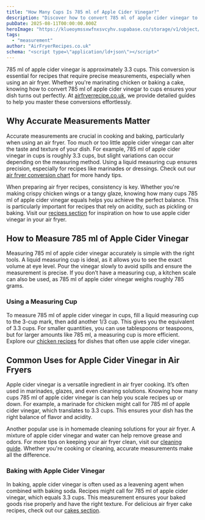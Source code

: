 ```yaml
---
title: "How Many Cups Is 785 ml of Apple Cider Vinegar?"
description: "Discover how to convert 785 ml of apple cider vinegar to cups for precise cooking and baking in your air fryer. Get accurate measurements now!"
pubDate: 2025-08-11T00:00:00.000Z
heroImage: "https://klueoymssxwfnxsvcyhv.supabase.co/storage/v1/object/public/md/how-many-cups-is-785-ml-of-apple-cider-vinegar-804e3d64.webp"
tags:
  - "measurement"
author: "AirFryerRecipes.co.uk"
schema: "<script type=\"application/ld+json\"></script>"
---
```


<p>785 ml of apple cider vinegar is approximately 3.3 cups. This conversion is essential for recipes that require precise measurements, especially when using an air fryer. Whether you're marinating chicken or baking a cake, knowing how to convert 785 ml of apple cider vinegar to cups ensures your dish turns out perfectly. At <a href=https://www.airfryerrecipe.co.uk>airfryerrecipe.co.uk</a>, we provide detailed guides to help you master these conversions effortlessly.</p>

<h2>Why Accurate Measurements Matter</h2>
<p>Accurate measurements are crucial in cooking and baking, particularly when using an air fryer. Too much or too little apple cider vinegar can alter the taste and texture of your dish. For example, 785 ml of apple cider vinegar in cups is roughly 3.3 cups, but slight variations can occur depending on the measuring method. Using a liquid measuring cup ensures precision, especially for recipes like marinades or dressings. Check out our <a href=https://www.airfryerrecipe.co.uk/air-fryer-conversion-chart>air fryer conversion chart</a> for more handy tips.</p>

<p>When preparing air fryer recipes, consistency is key. Whether you're making crispy chicken wings or a tangy glaze, knowing how many cups 785 ml of apple cider vinegar equals helps you achieve the perfect balance. This is particularly important for recipes that rely on acidity, such as pickling or baking. Visit our <a href=https://www.airfryerrecipe.co.uk/recipes>recipes section</a> for inspiration on how to use apple cider vinegar in your air fryer.</p>

<h2>How to Measure 785 ml of Apple Cider Vinegar</h2>
<p>Measuring 785 ml of apple cider vinegar accurately is simple with the right tools. A liquid measuring cup is ideal, as it allows you to see the exact volume at eye level. Pour the vinegar slowly to avoid spills and ensure the measurement is precise. If you don’t have a measuring cup, a kitchen scale can also be used, as 785 ml of apple cider vinegar weighs roughly 785 grams.</p>

<h3>Using a Measuring Cup</h3>
<p>To measure 785 ml of apple cider vinegar in cups, fill a liquid measuring cup to the 3-cup mark, then add another 1/3 cup. This gives you the equivalent of 3.3 cups. For smaller quantities, you can use tablespoons or teaspoons, but for larger amounts like 785 ml, a measuring cup is more efficient. Explore our <a href=https://www.airfryerrecipe.co.uk/recipe-category/chicken>chicken recipes</a> for dishes that often use apple cider vinegar.</p>

<h2>Common Uses for Apple Cider Vinegar in Air Fryers</h2>
<p>Apple cider vinegar is a versatile ingredient in air fryer cooking. It’s often used in marinades, glazes, and even cleaning solutions. Knowing how many cups 785 ml of apple cider vinegar is can help you scale recipes up or down. For example, a marinade for chicken might call for 785 ml of apple cider vinegar, which translates to 3.3 cups. This ensures your dish has the right balance of flavor and acidity.</p>

<p>Another popular use is in homemade cleaning solutions for your air fryer. A mixture of apple cider vinegar and water can help remove grease and odors. For more tips on keeping your air fryer clean, visit our <a href=https://www.airfryerrecipe.co.uk/air-fryer-cleaner>cleaning guide</a>. Whether you're cooking or cleaning, accurate measurements make all the difference.</p>

<h3>Baking with Apple Cider Vinegar</h3>
<p>In baking, apple cider vinegar is often used as a leavening agent when combined with baking soda. Recipes might call for 785 ml of apple cider vinegar, which equals 3.3 cups. This measurement ensures your baked goods rise properly and have the right texture. For delicious air fryer cake recipes, check out our <a href=https://www.airfryerrecipe.co.uk/recipe-category/cakes>cakes section</a>.</p>